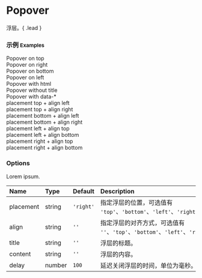 # Popover

浮层。{ .lead }

### 示例 <small>Examples</small>

<div class="bs-example">
    <div class="content">
        <div bx-name="components/popover" bx-options="{
            placement: 'top',
            title: 'Popover on top',
            content: 'Envy is the ulcer of the soul.'
        }" class="btn btn-default">Popover on top</div>
        <div bx-name="components/popover" bx-options="{
            placement: 'right',
            title: 'Popover on right',
            content: 'Envy is the ulcer of the soul.'
        }" class="btn btn-default">Popover on right</div>
        <div bx-name="components/popover" bx-options="{
            placement: 'bottom',
            title: 'Popover on bottom',
            content: 'Envy is the ulcer of the soul.'
        }" class="btn btn-default">Popover on bottom</div>
        <div bx-name="components/popover" bx-options="{
            title: 'Popover on left',
            placement: 'left',
            content: 'Envy is the ulcer of the soul.'
        }" class="btn btn-default">Popover on left</div>
    </div>
</div>
<div class="bs-example" id="popover">
    <div class="content">
        <div bx-name="components/popover" bx-options="{
            title: '<h4>Table</h4>',
            content: '<table class=\'table table-striped\'>\
                          <thead>\
                              <tr>\
                                <th>#</th>\
                                <th>First</th>\
                                <th>Last</th>\
                                <th>Twitter</th>\
                              </tr>\
                          </thead>\
                          <tbody>\
                              <tr>\
                                  <td>1</td>\
                                  <td>Mark</td>\
                                  <td>Otto</td>\
                                  <td>@mdo</td>\
                              </tr>\
                              <tr>\
                                  <td>2</td>\
                                  <td>Jacob</td>\
                                  <td>Thornton</td>\
                                  <td>@fat</td>\
                              </tr>\
                              <tr>\
                                  <td>3</td>\
                                  <td>Larry</td>\
                                  <td>the Bird</td>\
                                  <td>@twitter</td>\
                              </tr>\
                          </tbody>\
                      </table>'
        }" class="btn btn-default">Popover with html</div>
    </div>
</div>
<div class="bs-example" id="popover">
    <div class="content">
        <div bx-name="components/popover" bx-options="{
            content: 'Having the fewest wants, I am nearest to the gods.'
        }" class="btn btn-default">Popover without title</div>
    </div>
</div>
<div class="bs-example" id="popover">
    <div class="content">
        <div bx-name="components/popover" data-placement="right" data-content="Bad men live so that they may eat and drink, whereas good men eat and drink so that they may live." class="btn btn-default">Popover with data-*</div>
    </div>
</div>
<div class="bs-example" id="popover">
    <div class="content">
        <div bx-name="components/popover" bx-options="{
            title: 'placement top + align left',
            placement: 'top',
            align: 'left',
            content: 'Remember what is unbecoming to do is also unbecoming to speak of.'
        }"class="btn btn-default">placement top + align left</div>
        <div bx-name="components/popover" bx-options="{
            title: 'placement top + align right',
            placement: 'top',
            align: 'right',
            content: 'Remember what is unbecoming to do is also unbecoming to speak of.'
        }"class="btn btn-default">placement top + align right</div>
    </div>
</div>
<div class="bs-example" id="popover">
    <div class="content">
        <div bx-name="components/popover" bx-options="{
            title: 'placement bottom + align left',
            placement: 'bottom',
            align: 'left',
            content: 'Remember what is unbecoming to do is also unbecoming to speak of.'
        }"class="btn btn-default">placement bottom + align left</div>
        <div bx-name="components/popover" bx-options="{
            title: 'placement bottom + align right',
            placement: 'bottom',
            align: 'right',
            content: 'Remember what is unbecoming to do is also unbecoming to speak of.'
        }"class="btn btn-default">placement bottom + align right</div>
    </div>
</div>
<div class="bs-example" id="popover">
    <div class="content">
        <div bx-name="components/popover" bx-options="{
            title: 'placement left + align top',
            placement: 'left',
            align: 'top',
            content: 'Remember what is unbecoming to do is also unbecoming to speak of.'
        }"class="btn btn-default">placement left + align top</div>
        <div bx-name="components/popover" bx-options="{
            title: 'placement left + align bottom',
            placement: 'left',
            align: 'bottom',
            content: 'Remember what is unbecoming to do is also unbecoming to speak of.'
        }"class="btn btn-default">placement left + align bottom</div>
    </div>
</div>
<div class="bs-example" id="popover">
    <div class="content">
        <div bx-name="components/popover" bx-options="{
            title: 'placement right + align top',
            placement: 'right',
            align: 'top',
            content: 'Remember what is unbecoming to do is also unbecoming to speak of.'
        }"class="btn btn-default">placement right + align top</div>
        <div bx-name="components/popover" bx-options="{
            title: 'placement right + align bottom',
            placement: 'right',
            align: 'bottom',
            content: 'Remember what is unbecoming to do is also unbecoming to speak of.'
        }"class="btn btn-default">placement right + align bottom</div>
    </div>
</div>
<h3><!-- 配置  -->Options</h3>
<p>Lorem ipsum.</p>
<table class="table table-bordered">
    <thead>
        <tr>
            <th align="left">Name </th>
            <th align="left"> Type </th>
            <th align="left"> Default </th>
            <th align="left"> Description</th>
        </tr>
    </thead>
    <tbody>
        <tr>
            <td align="left"> placement </td>
            <td align="left"> string </td>
            <td align="left"> <code>'right'</code> </td>
            <td align="left"> 指定浮层的位置，可选值有 <code>'top'</code>、<code>'bottom'</code>、<code>'left'</code>、<code>'right'</code>。</td>
        </tr>
        <tr>
            <td align="left"> align </td>
            <td align="left"> string </td>
            <td align="left"> <code>''</code> </td>
            <td align="left"> 指定浮层的对齐方式，可选值有 <code>''</code>、<code>'top'</code>、<code>'bottom'</code>、<code>'left'</code>、<code>'right'</code>。 </td>
        </tr>
        <tr>
            <td align="left"> title </td>
            <td align="left"> string </td>
            <td align="left"> <code>''</code> </td>
            <td align="left"> 浮层的标题。</td>
        </tr>
        <tr>
            <td align="left"> content </td>
            <td align="left"> string </td>
            <td align="left"> <code>''</code> </td>
            <td align="left"> 浮层的内容。</td>
        </tr>
        <tr>
            <td align="left"> delay </td>
            <td align="left"> number </td>
            <td align="left"> <code>100</code> </td>
            <td align="left"> 延迟关闭浮层的时间，单位为毫秒。</td>
        </tr>
    </tbody>
</table>